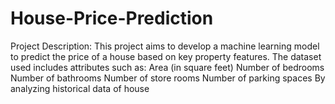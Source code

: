 # House-Price-Prediction
Project Description:  This project aims to develop a machine learning model to predict the price of a house based on key property features. The dataset used includes attributes such as:  Area (in square feet)  Number of bedrooms  Number of bathrooms  Number of store rooms  Number of parking spaces  By analyzing historical data of house
